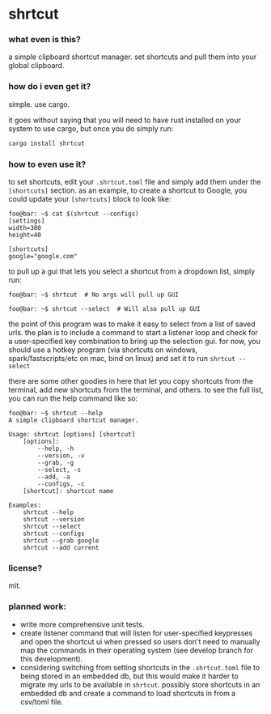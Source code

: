 # shrtcut

### what even is this?
a simple clipboard shortcut manager.  set shortcuts and pull them into your global clipboard.

### how do i even get it?
simple. use cargo.

it goes without saying that you will need to have rust installed on your system to use cargo, but once you do simply run:
```sh
cargo install shrtcut
```

### how to even use it?
to set shortcuts, edit your `.shrtcut.toml` file and simply add them under the `[shortcuts]` section.  as an example, to create a shortcut to Google, you could update your `[shortcuts]` block to look like:
```console
foo@bar: ~$ cat $(shrtcut --configs)
[settings]
width=300
height=40

[shortcuts]
google="google.com"
```

to pull up a gui that lets you select a shortcut from a dropdown list, simply run:
```console
foo@bar: ~$ shrtcut  # No args will pull up GUI

foo@bar: ~$ shrtcut --select  # Will also pull up GUI
```

the point of this program was to make it easy to select from a list of saved urls.   the plan is to include a command to start a listener loop and check for a user-specified key combination to bring up the selection gui.  for now, you should use a hotkey program (via shortcuts on windows, spark/fastscripts/etc on mac, bind on linux) and set it to run `shrtcut --select`

there are some other goodies in here that let you copy shortcuts from the terminal, add new shortcuts from the terminal, and others.  to see the full list, you can run the help command like so:
```console
foo@bar: ~$ shrtcut --help
A simple clipboard shortcut manager.

Usage: shrtcut [options] [shortcut]
    [options]:
        --help, -h
        --version, -v
        --grab, -g
        --select, -s
        --add, -a
        --configs, -c
    [shortcut]: shortcut name

Examples:
    shrtcut --help
    shrtcut --version
    shrtcut --select
    shrtcut --configs
    shrtcut --grab google
    shrtcut --add current
```

### license?
mit.

### planned work:
- write more comprehensive unit tests.
- create listener command that will listen for user-specified keypresses and open the shortcut ui when pressed so users don't need to manually map the commands in their operating system (see develop branch for this development).
- considering switching from setting shortcuts in the `.shrtcut.toml` file to being stored in an embedded db, but this would make it harder to migrate my urls to be available in `shrtcut`.  possibly store shortcuts in an embedded db and create a command to load shortcuts in from a csv/toml file.
